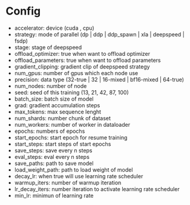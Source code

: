 # Config
- accelerator: device (cuda , cpu)
- strategy: mode of parallel (dp | ddp | ddp_spawn | xla | deepspeed | fsdp)
- stage: stage of deepspeed
- offload_optimizer: true when want to offload optimizer
- offload_parameters: true when want to offload parameters
- gradient_clipping: gradient clip of deepspeed strategy
- num_gpus: number of gpus which each node use
- precision: data type (32-true | 32 | 16-mixed | bf16-mixed | 64-true) 
- num_nodes: number of node
- seed: seed of this training (13, 21, 42, 87, 100)
- batch_size: batch size of model
- grad: gradient accumulation steps
- max_tokens: max sequence lenght
- num_shards: number chunk of dataset
- num_workers: number of worker in dataloader
- epochs: numbers of epochs
- start_epochs: start epoch for resume training
- start_steps: start steps of start epochs
- save_steps: save every n steps
- eval_steps: eval every n steps
- save_paths: path to save model
- load_weight_path: path to load weight of model
- decay_lr: when true will use learning rate scheduler
- warmup_iters: number of warmup iteration
- lr_decay_iters: number iteration to activate learning rate scheduler
- min_lr: minimun of learning rate